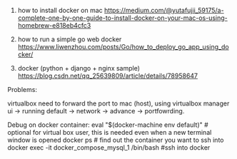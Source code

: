 1. how to install docker on mac
https://medium.com/@yutafujii_59175/a-complete-one-by-one-guide-to-install-docker-on-your-mac-os-using-homebrew-e818eb4cfc3

2. how to run a simple go web docker 
https://www.liwenzhou.com/posts/Go/how_to_deploy_go_app_using_docker/

3. docker (python + django + nginx sample)
https://blog.csdn.net/qq_25639809/article/details/78958647


Problems:

virtualbox need to forward the port to mac (host), using virtualbox manager ui -> running default -> network -> advance -> portfowrding. 

Debug on docker container:
eval "$(docker-machine env default)" # optional for virtual box user, this is needed even when a new terminal window is opened
docker ps  # find out the container you want to ssh into
docker exec -it docker_compose_mysql_1 /bin/bash  #ssh into docker
